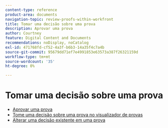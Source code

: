 ```yaml
---
content-type: reference
product-area: documents
navigation-topic: review-proofs-within-workfront
title: Tomar uma decisão sobre uma prova
description: Aprovar uma prova
author: Courtney
feature: Digital Content and Documents
recommendations: noDisplay, noCatalog
exl-id: 471768fd-cf52-4a3f-b6b3-14a35f4c7a4b
source-git-commit: 95679dd71ef7e4991853e63573a387f26321159d
workflow-type: tm+mt
source-wordcount: '35'
ht-degree: 0%

---
```


# Tomar uma decisão sobre uma prova

* [Aprovar uma prova](../../../../review-and-approve-work/proofing/reviewing-proofs-within-workfront/make-a-decision-on-a-proof/approve-proof.md)
* [Tome uma decisão sobre uma prova no visualizador de provas](../../../../review-and-approve-work/proofing/reviewing-proofs-within-workfront/make-a-decision-on-a-proof/make-decisions-on-proof.md)
* [Alterar uma decisão existente em uma prova](../../../../review-and-approve-work/proofing/reviewing-proofs-within-workfront/make-a-decision-on-a-proof/change-existing-decision.md)
